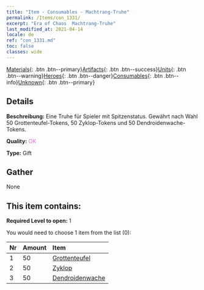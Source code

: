 ```yaml
---
title: "Item - Consumables - Machtrang-Truhe"
permalink: /Items/con_1331/
excerpt: "Era of Chaos  Machtrang-Truhe"
last_modified_at: 2021-04-14
locale: de
ref: "con_1331.md"
toc: false
classes: wide
---
```

 [Materials](/de/Items/){: .btn .btn--primary}[Artifacts](/de/Items/Artifacts/){: .btn .btn--success}[Units](/de/Items/Units/){: .btn .btn--warning}[Heroes](/de/Items/Heroes/){: .btn .btn--danger}[Consumables](/de/Items/Consumables/){: .btn .btn--info}[Unknown](/de/Items/Unknown/){: .btn .btn--primary}

## Details
 **Beschreibung:** Eine Truhe für Spieler mit Spitzenstatus. Gewährt nach Wahl 50 Grottenteufel-Tokens, 50 Zyklop-Tokens und 50 Dendroidenwache-Tokens.

 **Quality:** <span style="color: #DA70D6">OK</span>

 **Type:** Gift

## Gather

  None

## This item contains:

 **Required Level to open:** 1

 You would need to choose 1 item from the list (0):

  | Nr | Amount |     Item    |
  |:---|:-------|:------------|
  | 1 | 50 | [Grottenteufel](/de/Items/unt_230/) | 
  | 2 | 50 | [Zyklop](/de/Items/unt_222/) | 
  | 3 | 50 | [Dendroidenwache](/de/Items/unt_203/) | 
